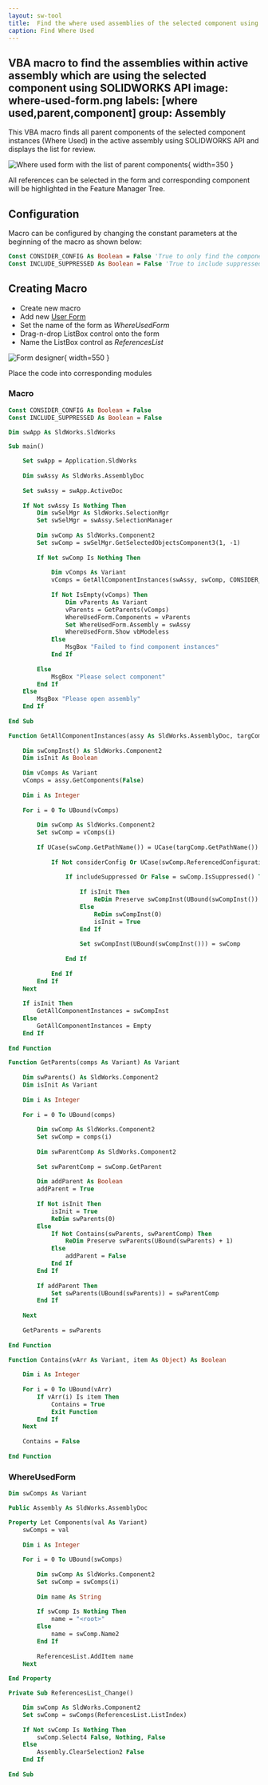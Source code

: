 ```yaml
---
layout: sw-tool
title:  Find the where used assemblies of the selected component using SOLIDWORKS API
caption: Find Where Used
---
```

 VBA macro to find the assemblies within active assembly which are using the selected component using SOLIDWORKS API
image: where-used-form.png
labels: [where used,parent,component]
group: Assembly
---
This VBA macro finds all parent components of the selected component instances (Where Used) in the active assembly using SOLIDWORKS API and displays the list for review.

![Where used form with the list of parent components](where-used-form.png){ width=350 }

All references can be selected in the form and corresponding component will be highlighted in the Feature Manager Tree.

## Configuration

Macro can be configured by changing the constant parameters at the beginning of the macro as shown below:

~~~ vb
Const CONSIDER_CONFIG As Boolean = False 'True to only find the component which have the same referenced configuration, False to find by model path only
Const INCLUDE_SUPPRESSED As Boolean = False 'True to include suppressed components in the search, False to not include
~~~

## Creating Macro

* Create new macro
* Add new [User Form](/docs/codestack/visual-basic/user-forms/)
* Set the name of the form as *WhereUsedForm*
* Drag-n-drop ListBox control onto the form
* Name the ListBox control as *ReferencesList*

![Form designer](where-used-form-designer.png){ width=550 }

Place the code into corresponding modules

### Macro

~~~ vb
Const CONSIDER_CONFIG As Boolean = False
Const INCLUDE_SUPPRESSED As Boolean = False

Dim swApp As SldWorks.SldWorks

Sub main()

    Set swApp = Application.SldWorks
    
    Dim swAssy As SldWorks.AssemblyDoc
    
    Set swAssy = swApp.ActiveDoc
    
    If Not swAssy Is Nothing Then
        Dim swSelMgr As SldWorks.SelectionMgr
        Set swSelMgr = swAssy.SelectionManager
        
        Dim swComp As SldWorks.Component2
        Set swComp = swSelMgr.GetSelectedObjectsComponent3(1, -1)
        
        If Not swComp Is Nothing Then
        
            Dim vComps As Variant
            vComps = GetAllComponentInstances(swAssy, swComp, CONSIDER_CONFIG, INCLUDE_SUPPRESSED)
            
            If Not IsEmpty(vComps) Then
                Dim vParents As Variant
                vParents = GetParents(vComps)
                WhereUsedForm.Components = vParents
                Set WhereUsedForm.Assembly = swAssy
                WhereUsedForm.Show vbModeless
            Else
                MsgBox "Failed to find component instances"
            End If
            
        Else
            MsgBox "Please select component"
        End If
    Else
        MsgBox "Please open assembly"
    End If
    
End Sub

Function GetAllComponentInstances(assy As SldWorks.AssemblyDoc, targComp As SldWorks.Component2, considerConfig As Boolean, includeSuppressed As Boolean)
    
    Dim swCompInst() As SldWorks.Component2
    Dim isInit As Boolean
    
    Dim vComps As Variant
    vComps = assy.GetComponents(False)
    
    Dim i As Integer
    
    For i = 0 To UBound(vComps)
        
        Dim swComp As SldWorks.Component2
        Set swComp = vComps(i)
        
        If UCase(swComp.GetPathName()) = UCase(targComp.GetPathName()) Then
            
            If Not considerConfig Or UCase(swComp.ReferencedConfiguration) = UCase(targComp.ReferencedConfiguration) Then
                
                If includeSuppressed Or False = swComp.IsSuppressed() Then
                    
                    If isInit Then
                        ReDim Preserve swCompInst(UBound(swCompInst()) + 1)
                    Else
                        ReDim swCompInst(0)
                        isInit = True
                    End If
                    
                    Set swCompInst(UBound(swCompInst())) = swComp
                    
                End If
                
            End If
        End If
    Next
    
    If isInit Then
        GetAllComponentInstances = swCompInst
    Else
        GetAllComponentInstances = Empty
    End If
    
End Function

Function GetParents(comps As Variant) As Variant
    
    Dim swParents() As SldWorks.Component2
    Dim isInit As Variant
    
    Dim i As Integer
    
    For i = 0 To UBound(comps)
        
        Dim swComp As SldWorks.Component2
        Set swComp = comps(i)
        
        Dim swParentComp As SldWorks.Component2
        
        Set swParentComp = swComp.GetParent
        
        Dim addParent As Boolean
        addParent = True
        
        If Not isInit Then
            isInit = True
            ReDim swParents(0)
        Else
            If Not Contains(swParents, swParentComp) Then
                ReDim Preserve swParents(UBound(swParents) + 1)
            Else
                addParent = False
            End If
        End If
        
        If addParent Then
            Set swParents(UBound(swParents)) = swParentComp
        End If
        
    Next
    
    GetParents = swParents
    
End Function

Function Contains(vArr As Variant, item As Object) As Boolean
    
    Dim i As Integer
    
    For i = 0 To UBound(vArr)
        If vArr(i) Is item Then
            Contains = True
            Exit Function
        End If
    Next
    
    Contains = False
    
End Function
~~~



### WhereUsedForm

~~~ vb
Dim swComps As Variant

Public Assembly As SldWorks.AssemblyDoc

Property Let Components(val As Variant)
    swComps = val
    
    Dim i As Integer
    
    For i = 0 To UBound(swComps)
        
        Dim swComp As SldWorks.Component2
        Set swComp = swComps(i)
        
        Dim name As String
        
        If swComp Is Nothing Then
            name = "<root>"
        Else
            name = swComp.Name2
        End If
        
        ReferencesList.AddItem name
    Next
    
End Property

Private Sub ReferencesList_Change()

    Dim swComp As SldWorks.Component2
    Set swComp = swComps(ReferencesList.ListIndex)
        
    If Not swComp Is Nothing Then
        swComp.Select4 False, Nothing, False
    Else
        Assembly.ClearSelection2 False
    End If
        
End Sub
~~~


